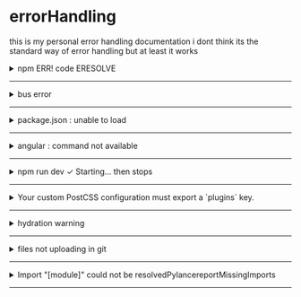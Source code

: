 # errorHandling

this is my personal error handling documentation i dont think its the standard way of error handling but at least it works 

<details> 
 <summary> npm ERR! code ERESOLVE </summary>
 error   :

 - npm ERR! code ERESOLVE
- npm ERR! ERESOLVE unable to resolve dependency tree
- npm ERR!
  
- ```temporary sol:  npm i kinde-angular --legacy-peer-deps ```                           

</details>

---
<details>
 
<summary> bus error </summary>

- error
- $ npm run dev / start
- $ [project name][version] dev
- $ next dev
- $ bus error 
 

 - temporary sol : A Bus Error when running npm run dev with Next.js (using Turbopack) usually means there's a low-level issue with memory access.
 - Here’s how to fix it:

Clear npm Cache & Reinstall Dependencies

Corrupted dependencies can cause bus errors.

```
rm -rf node_modules package-lock.json
npm cache clean --force
npm install
npm run dev
```
If you’re using Yarn:
```
rm -rf node_modules yarn.lock
yarn cache clean
yarn install
yarn dev
```
 Delete & reinstall dependencies (rm -rf node_modules && npm install).

5. Run in Safe Mode (NODE_OPTIONS="--napi-modules").
   

</details>

---

<details>
 
 <summary> package.json : unable to load  </summary>

 
- Error:  Unable to load schema from 'https://json.schemastore.org/package': getaddrinfo EAI_AGAIN .

- solution : reload/restart vs code  
  
</details>

---
<details>
 
 <summary> angular : command not available </summary>

- $ ng serve
 
- Error: This command is not available when running the Angular CLI outside a workspace.

- solution : right click on the folder and click the `open intergrated terminal here` or cd to the project main folder and rerun 
  
</details>

---

<details>
 <summary>
 npm run dev  ✓ Starting... then stops
 </summary>

-solution : restart your pc / system 
 
</details>

---


<details>

<summary>
 Your custom PostCSS configuration must export a `plugins` key.
</summary>

solution : edit or add if you dont have a `postcss.config.js`/`postcss.config.mjs` file with this : 

```

// postcss.config.mjs
import tailwindcss from 'tailwindcss'
import autoprefixer from 'autoprefixer'

/** @type {import('postcss-load-config').Config} */
const config = {
  plugins: [tailwindcss, autoprefixer],
};

export default config;
```
 
</details>

---

<details>

<summary>
 hydration warning
</summary>

 solution : put 
 ```
 suppressHydrationWarning
```  
 
 in 
 
 <html lang="en" suppressHydrationWarning> 
 
 located in the app/layout.tsx
</details>

---

<details>

 <summary>
  files not uploading in git
 </summary>
 
> git push -u origin main
error: RPC failed; HTTP 408 curl 22 The requested URL returned error: 408
send-pack: unexpected disconnect while reading sideband packet
fatal: the remote end hung up unexpectedly
Everything up-to-date

```soln``` : check for a network issues or big files , github deosnt allow big file 
</details>

---

<details>

 <summary>
  Import "[module]" could not be resolvedPylancereportMissingImports
 </summary>

```soln``` : add ``` # type: ignore ``` to the end of the import statement to ignore this warning if you know you already installed this 

</details>

---



